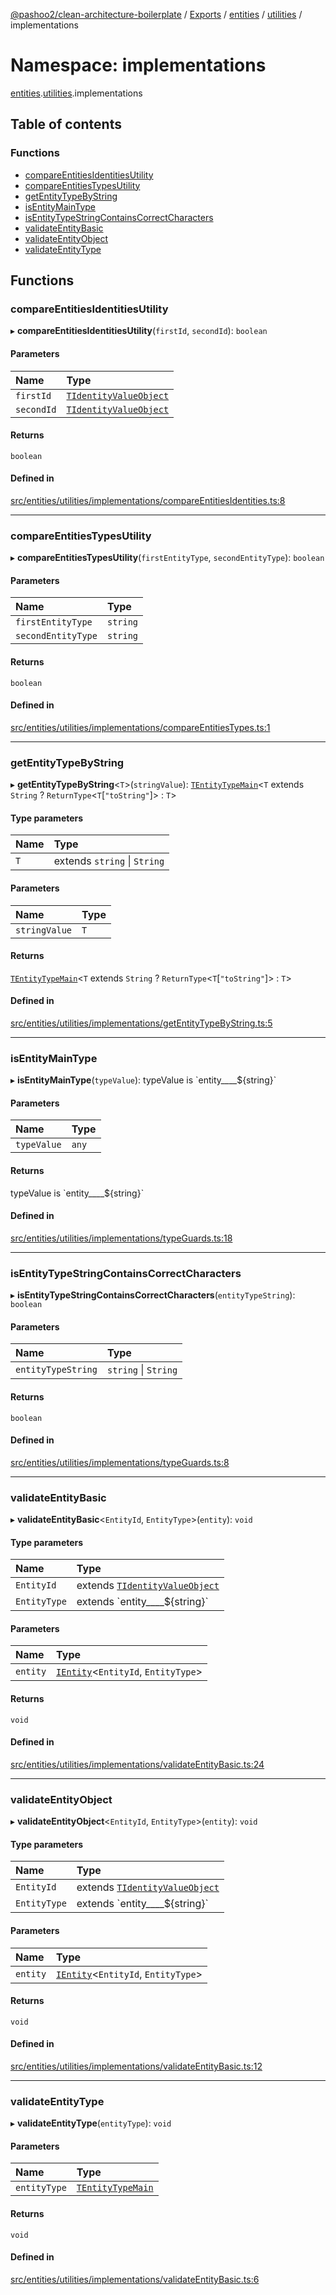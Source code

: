 [@pashoo2/clean-architecture-boilerplate](../README.md) / [Exports](../modules.md) / [entities](entities.md) / [utilities](entities.utilities.md) / implementations

# Namespace: implementations

[entities](entities.md).[utilities](entities.utilities.md).implementations

## Table of contents

### Functions

- [compareEntitiesIdentitiesUtility](entities.utilities.implementations.md#compareentitiesidentitiesutility)
- [compareEntitiesTypesUtility](entities.utilities.implementations.md#compareentitiestypesutility)
- [getEntityTypeByString](entities.utilities.implementations.md#getentitytypebystring)
- [isEntityMainType](entities.utilities.implementations.md#isentitymaintype)
- [isEntityTypeStringContainsCorrectCharacters](entities.utilities.implementations.md#isentitytypestringcontainscorrectcharacters)
- [validateEntityBasic](entities.utilities.implementations.md#validateentitybasic)
- [validateEntityObject](entities.utilities.implementations.md#validateentityobject)
- [validateEntityType](entities.utilities.implementations.md#validateentitytype)

## Functions

### compareEntitiesIdentitiesUtility

▸ **compareEntitiesIdentitiesUtility**(`firstId`, `secondId`): `boolean`

#### Parameters

| Name | Type |
| :------ | :------ |
| `firstId` | [`TIdentityValueObject`](valueobject.interfaces.md#tidentityvalueobject) |
| `secondId` | [`TIdentityValueObject`](valueobject.interfaces.md#tidentityvalueobject) |

#### Returns

`boolean`

#### Defined in

[src/entities/utilities/implementations/compareEntitiesIdentities.ts:8](https://github.com/pashoo2/clean-architecture-boilerplate/blob/741b3a2/src/entities/utilities/implementations/compareEntitiesIdentities.ts#L8)

___

### compareEntitiesTypesUtility

▸ **compareEntitiesTypesUtility**(`firstEntityType`, `secondEntityType`): `boolean`

#### Parameters

| Name | Type |
| :------ | :------ |
| `firstEntityType` | `string` |
| `secondEntityType` | `string` |

#### Returns

`boolean`

#### Defined in

[src/entities/utilities/implementations/compareEntitiesTypes.ts:1](https://github.com/pashoo2/clean-architecture-boilerplate/blob/741b3a2/src/entities/utilities/implementations/compareEntitiesTypes.ts#L1)

___

### getEntityTypeByString

▸ **getEntityTypeByString**<`T`\>(`stringValue`): [`TEntityTypeMain`](entities.interfaces.md#tentitytypemain)<`T` extends `String` ? `ReturnType`<`T`[``"toString"``]\> : `T`\>

#### Type parameters

| Name | Type |
| :------ | :------ |
| `T` | extends `string` \| `String` |

#### Parameters

| Name | Type |
| :------ | :------ |
| `stringValue` | `T` |

#### Returns

[`TEntityTypeMain`](entities.interfaces.md#tentitytypemain)<`T` extends `String` ? `ReturnType`<`T`[``"toString"``]\> : `T`\>

#### Defined in

[src/entities/utilities/implementations/getEntityTypeByString.ts:5](https://github.com/pashoo2/clean-architecture-boilerplate/blob/741b3a2/src/entities/utilities/implementations/getEntityTypeByString.ts#L5)

___

### isEntityMainType

▸ **isEntityMainType**(`typeValue`): typeValue is \`entity\_\_\_\_${string}\`

#### Parameters

| Name | Type |
| :------ | :------ |
| `typeValue` | `any` |

#### Returns

typeValue is \`entity\_\_\_\_${string}\`

#### Defined in

[src/entities/utilities/implementations/typeGuards.ts:18](https://github.com/pashoo2/clean-architecture-boilerplate/blob/741b3a2/src/entities/utilities/implementations/typeGuards.ts#L18)

___

### isEntityTypeStringContainsCorrectCharacters

▸ **isEntityTypeStringContainsCorrectCharacters**(`entityTypeString`): `boolean`

#### Parameters

| Name | Type |
| :------ | :------ |
| `entityTypeString` | `string` \| `String` |

#### Returns

`boolean`

#### Defined in

[src/entities/utilities/implementations/typeGuards.ts:8](https://github.com/pashoo2/clean-architecture-boilerplate/blob/741b3a2/src/entities/utilities/implementations/typeGuards.ts#L8)

___

### validateEntityBasic

▸ **validateEntityBasic**<`EntityId`, `EntityType`\>(`entity`): `void`

#### Type parameters

| Name | Type |
| :------ | :------ |
| `EntityId` | extends [`TIdentityValueObject`](valueobject.interfaces.md#tidentityvalueobject) |
| `EntityType` | extends \`entity\_\_\_\_${string}\` |

#### Parameters

| Name | Type |
| :------ | :------ |
| `entity` | [`IEntity`](../interfaces/entities.interfaces.ientity.md)<`EntityId`, `EntityType`\> |

#### Returns

`void`

#### Defined in

[src/entities/utilities/implementations/validateEntityBasic.ts:24](https://github.com/pashoo2/clean-architecture-boilerplate/blob/741b3a2/src/entities/utilities/implementations/validateEntityBasic.ts#L24)

___

### validateEntityObject

▸ **validateEntityObject**<`EntityId`, `EntityType`\>(`entity`): `void`

#### Type parameters

| Name | Type |
| :------ | :------ |
| `EntityId` | extends [`TIdentityValueObject`](valueobject.interfaces.md#tidentityvalueobject) |
| `EntityType` | extends \`entity\_\_\_\_${string}\` |

#### Parameters

| Name | Type |
| :------ | :------ |
| `entity` | [`IEntity`](../interfaces/entities.interfaces.ientity.md)<`EntityId`, `EntityType`\> |

#### Returns

`void`

#### Defined in

[src/entities/utilities/implementations/validateEntityBasic.ts:12](https://github.com/pashoo2/clean-architecture-boilerplate/blob/741b3a2/src/entities/utilities/implementations/validateEntityBasic.ts#L12)

___

### validateEntityType

▸ **validateEntityType**(`entityType`): `void`

#### Parameters

| Name | Type |
| :------ | :------ |
| `entityType` | [`TEntityTypeMain`](entities.interfaces.md#tentitytypemain) |

#### Returns

`void`

#### Defined in

[src/entities/utilities/implementations/validateEntityBasic.ts:6](https://github.com/pashoo2/clean-architecture-boilerplate/blob/741b3a2/src/entities/utilities/implementations/validateEntityBasic.ts#L6)
